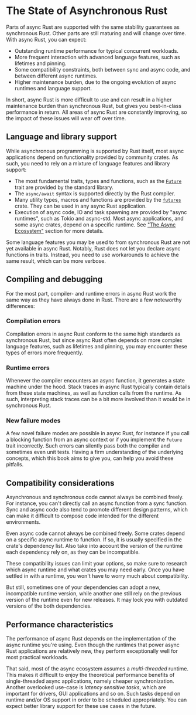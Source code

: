 # The State of Asynchronous Rust

Parts of async Rust are supported with the same stability guarantees as
synchronous Rust. Other parts are still maturing and will change
over time. With async Rust, you can expect:

- Outstanding runtime performance for typical concurrent workloads.
- More frequent interaction with advanced language features, such as lifetimes
  and pinning.
- Some compatibility constraints, both between sync and async code, and between
  different async runtimes.
- Higher maintenance burden, due to the ongoing evolution of async runtimes
  and language support.

In short, async Rust is more difficult to use and can result in a higher
maintenance burden than synchronous Rust,
but gives you best-in-class performance in return.
All areas of async Rust are constantly improving,
so the impact of these issues will wear off over time.

## Language and library support

While asynchronous programming is supported by Rust itself,
most async applications depend on functionality provided
by community crates.
As such, you need to rely on a mixture of
language features and library support:

- The most fundamental traits, types and functions, such as the
  [`Future`](https://doc.rust-lang.org/std/future/trait.Future.html) trait
  are provided by the standard library.
- The `async/await` syntax is supported directly by the Rust compiler.
- Many utility types, macros and functions are provided by the
  [`futures`](https://docs.rs/futures/) crate. They can be used in any async
  Rust application.
- Execution of async code, IO and task spawning are provided by "async
  runtimes", such as Tokio and async-std. Most async applications, and some
  async crates, depend on a specific runtime. See
  ["The Async Ecosystem"](../08_ecosystem/00_chapter.md) section for more
  details.

Some language features you may be used to from synchronous Rust are not yet
available in async Rust. Notably, Rust does not let you declare async
functions in traits. Instead, you need to use workarounds to achieve the same
result, which can be more verbose.

## Compiling and debugging

For the most part, compiler- and runtime errors in async Rust work
the same way as they have always done in Rust. There are a few
noteworthy differences:

### Compilation errors

Compilation errors in async Rust conform to the same high standards as
synchronous Rust, but since async Rust often depends on more complex language
features, such as lifetimes and pinning, you may encounter these types of
errors more frequently.

### Runtime errors

Whenever the compiler encounters an async function, it generates a state
machine under the hood. Stack traces in async Rust typically contain details
from these state machines, as well as function calls from
the runtime. As such, interpreting stack traces can be a bit more involved than
it would be in synchronous Rust.

### New failure modes

A few novel failure modes are possible in async Rust, for instance
if you call a blocking function from an async context or if you implement
the `Future` trait incorrectly. Such errors can silently pass both the
compiler and sometimes even unit tests. Having a firm understanding
of the underlying concepts, which this book aims to give you, can help you
avoid these pitfalls.

## Compatibility considerations

Asynchronous and synchronous code cannot always be combined freely.
For instance, you can't directly call an async function from a sync function.
Sync and async code also tend to promote different design patterns, which can
make it difficult to compose code intended for the different environments.

Even async code cannot always be combined freely. Some crates depend on a
specific async runtime to function. If so, it is usually specified in the
crate's dependency list. Also take into account the version of the runtime
each dependency rely on, as they can be incompatible.

These compatibility issues can limit your options, so make sure to
research which async runtime and what crates you may need early.
Once you have settled in with a runtime, you won't have to worry
much about compatibility.

But still, sometimes one of your dependencies can adopt a new, incompatible
runtime version, while another one still rely on the previous version of the
runtime even for new releases. It may lock you with outdated versions
of the both dependencies.

## Performance characteristics

The performance of async Rust depends on the implementation of the
async runtime you're using.
Even though the runtimes that power async Rust applications are relatively new,
they perform exceptionally well for most practical workloads.

That said, most of the async ecosystem assumes a _multi-threaded_ runtime.
This makes it difficult to enjoy the theoretical performance benefits
of single-threaded async applications, namely cheaper synchronization.
Another overlooked use-case is _latency sensitive tasks_, which are
important for drivers, GUI applications and so on. Such tasks depend
on runtime and/or OS support in order to be scheduled appropriately.
You can expect better library support for these use cases in the future.
